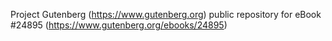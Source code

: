Project Gutenberg (https://www.gutenberg.org) public repository for eBook #24895 (https://www.gutenberg.org/ebooks/24895)

